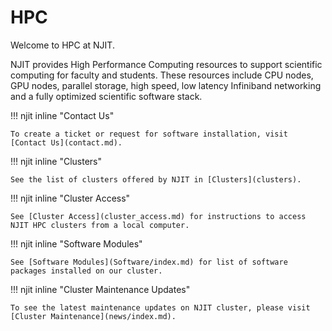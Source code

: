 # HPC

Welcome to HPC at NJIT.

NJIT provides High Performance Computing resources to support scientific computing for faculty and students. These resources include CPU nodes, GPU nodes, parallel storage, high speed, low latency Infiniband networking and a fully optimized scientific software stack.


!!! njit inline "Contact Us"

    To create a ticket or request for software installation, visit [Contact Us](contact.md).

!!! njit inline "Clusters"

    See the list of clusters offered by NJIT in [Clusters](clusters).

!!! njit inline "Cluster Access"

    See [Cluster Access](cluster_access.md) for instructions to access NJIT HPC clusters from a local computer.

!!! njit inline "Software Modules"

    See [Software Modules](Software/index.md) for list of software packages installed on our cluster.

!!! njit inline "Cluster Maintenance Updates"
        
    To see the latest maintenance updates on NJIT cluster, please visit [Cluster Maintenance](news/index.md).



